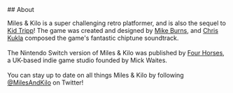 <div class='textblock' markdown="1">
## About

Miles & Kilo is a super challenging retro platformer, and is also the sequel to [Kid Tripp](http://kidtripp.com)! The game was created and designed by [Mike Burns](http://thepixelguy.com), and [Chris Kukla](http://chriskukla.com) composed the game's fantastic chiptune soundtrack.<br><br>The Nintendo Switch version of Miles & Kilo was published by [Four Horses](http://fourhorses.co.uk), a UK-based indie game studio founded by Mick Waites.<br><br>You can stay up to date on all things Miles & Kilo by following [@MilesAndKilo](https://twitter.com/milesandkilo) on Twitter!
</div>
